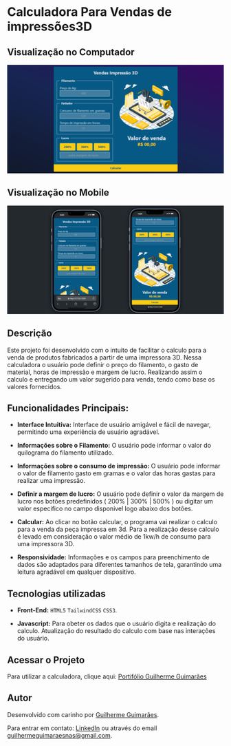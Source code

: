 # Calculadora Para Vendas de impressões3D

## Visualização no Computador

![Tela de Produtos](./.github/tela-pc.png) 

## Visualização no Mobile

![Tela de Produtos](./.github/tela-mobile.png) 

## Descrição
Este projeto foi desenvolvido com o intuito de facilitar o calculo para a venda de produtos fabricados a partir de uma impressora 3D. Nessa calculadora o usuário pode definir o preço do filamento, o gasto de material, horas de impressão e margem de lucro. Realizando assim o calculo e entregando um valor sugerido para venda, tendo como base os valores fornecidos.

## Funcionalidades Principais:
- **Interface Intuitiva:** Interface de usuário amigável e fácil de navegar, permitindo uma experiência de usuário agradável.

- **Informações sobre o Filamento:** O usuário pode informar o valor do quilograma do filamento utilizado.

- **Informações sobre o consumo de impressão:** O usuário pode informar o valor de filamento gasto em gramas e o valor das horas gastas para realizar uma impressão.

- **Definir a margem de lucro:** O usuário pode definir o valor da margem de lucro nos botões predefinidos ( 200% | 300% | 500% ) ou digitar um valor especifico no campo disponivel logo abaixo dos botões.

- **Calcular:** Ao clicar no botão calcular, o programa vai realizar o calculo para a venda da peça impressa em 3d. Para a realização desse calculo é levado em consideração o valor médio de 1kw/h de consumo para uma impressora 3D. 

- **Responsividade:** Informações e os campos para preenchimento de dados são adaptados para diferentes tamanhos de tela, garantindo uma leitura agradável em qualquer dispositivo.

## Tecnologias utilizadas

- **Front-End:** `HTML5` `TailwindCSS` `CSS3`.

- **Javascript:** Para obeter os dados que o usuário digita e realização do calculo. Atualização do resultado do calculo com base nas interações do usuário. 

## Acessar o Projeto
Para utilizar a calculadora, clique aqui: [Portifólio Guilherme Guimarães](https://portifolio-guilherme-guimaraes-projects.vercel.app/)

## Autor
Desenvolvido com carinho por [Guilherme Guimarães](https://github.com/guilhermeguimaraesn).

Para entrar em contato: [LinkedIn](https://www.linkedin.com/in/guilhermegn/) ou através do email [guilhermeguimaraesnas@gmail.com]().
